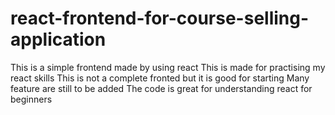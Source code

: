 # react-frontend-for-course-selling-application
This is a simple frontend made by using react
This is made for practising my react skills
This is not a complete fronted but it is good for starting
Many feature are still to be added
The code is great for understanding react for beginners
